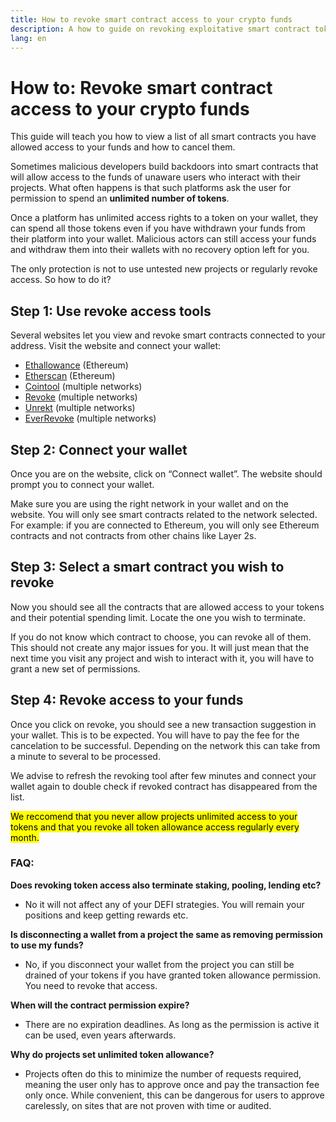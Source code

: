 ```yaml
---
title: How to revoke smart contract access to your crypto funds
description: A how to guide on revoking exploitative smart contract token access
lang: en
---
```


# How to: Revoke smart contract access to your crypto funds

This guide will teach you how to view a list of all smart contracts you have allowed access to your funds and how to cancel them.

Sometimes malicious developers build backdoors into smart contracts that will allow access to the funds of unaware users who interact with their projects. What often happens is that such platforms ask the user for permission to spend an **unlimited number of tokens**.

Once a platform has unlimited access rights to a token on your wallet, they can spend all those tokens even if you have withdrawn your funds from their platform into your wallet. Malicious actors can still access your funds and withdraw them into their wallets with no recovery option left for you.

The only protection is not to use untested new projects or regularly revoke access. So how to do it?

## Step 1: Use revoke access tools

Several websites let you view and revoke smart contracts connected to your address. Visit the website and connect your wallet:

- [Ethallowance](https://ethallowance.com/) (Ethereum)
- [Etherscan](https://etherscan.io/tokenapprovalchecker) (Ethereum)
- [Cointool](https://cointool.app/approve/eth) (multiple networks)
- [Revoke](https://revoke.cash/) (multiple networks)
- [Unrekt](https://app.unrekt.net/) (multiple networks)
- [EverRevoke](https://everrise.com/everrevoke/) (multiple networks)

## Step 2: Connect your wallet

Once you are on the website, click on “Connect wallet”. The website should prompt you to connect your wallet.  

Make sure you are using the right network in your wallet and on the website. You will only see smart contracts related to the network selected. For example: if you are connected to Ethereum, you will only see Ethereum contracts and not contracts from other chains like Layer 2s.

## Step 3: Select a smart contract you wish to revoke

Now you should see all the contracts that are allowed access to your tokens and their potential spending limit.  Locate the one you wish to terminate.

If you do not know which contract to choose, you can revoke all of them. This should not create any major issues for you. It will just mean that the next time you visit any project and wish to interact with it, you will have to grant a new set of permissions. 

## Step 4: Revoke access to your funds

Once you click on revoke, you should see a new transaction suggestion in your wallet. This is to be expected. You will have to pay the fee for the cancelation to be successful. Depending on the network this can take from a minute to several to be processed.

We advise to refresh the revoking tool after few minutes and connect your wallet again to double check if revoked contract has disappeared from the list. 

<mark> We reccomend that you never allow projects unlimited access to your tokens and that you revoke all token allowance access regularly every month. </mark>

### FAQ:

**Does revoking token access also terminate staking, pooling, lending etc?**

- No it will not affect any of your DEFI strategies. You will remain your positions and keep getting rewards etc.

**Is disconnecting a wallet from a project the same as removing permission to use my funds?**

- No, if you disconnect your wallet from the project you can still be drained of your tokens if you have granted token allowance permission. You need to revoke that access.

**When will the contract permission expire?**

- There are no expiration deadlines. As long as the permission is active it can be used, even years afterwards.

**Why do projects set unlimited token allowance?**

- Projects often do this to minimize the number of requests required, meaning the user only has to approve once and pay the transaction fee only once.  While convenient, this can be dangerous for users to approve carelessly, on sites that are not proven with time or audited.
